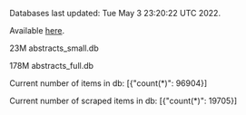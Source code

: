 Databases last updated: Tue May  3 23:20:22 UTC 2022. 

Available [here](https://github.com/cbeauhilton/ash-db/releases).


23M	abstracts_small.db

178M	abstracts_full.db

Current number of items in db:
[{"count(*)": 96904}]

Current number of scraped items in db:
[{"count(*)": 19705}]
